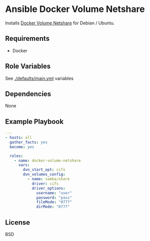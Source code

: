 Ansible Docker Volume Netshare
=========

Installs [Docker Volume Netshare](https://github.com/ContainX/docker-volume-netshare) for Debian / Ubuntu.

Requirements
------------

- Docker

Role Variables
--------------

See [./defaults/main.yml](./defaults/main.yml) variables

Dependencies
------------

None

Example Playbook
----------------

```yaml
---
- hosts: all
  gather_facts: yes
  become: yes

  roles:
    - name: docker-volume-netshare
      vars:
        dvn_start_opt: cifs
        dvn_volumes_config:
          - name: samba/share
            driver: cifs
            driver_options:
              username: "user"
              password: "pass"
              fileMode: "0777"
              dirMode: "0777"

```

License
-------

BSD
